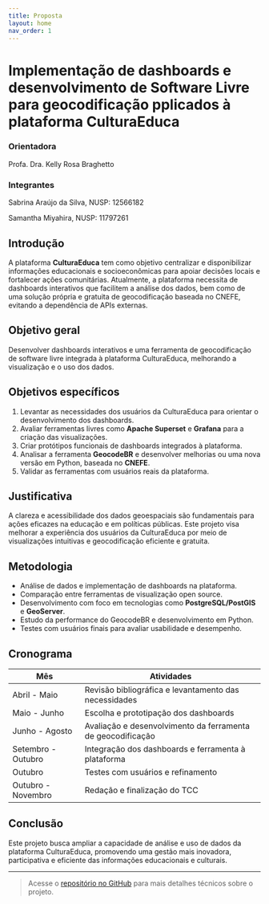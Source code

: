 ```yaml
---
title: Proposta
layout: home
nav_order: 1
---
```


# Implementação de dashboards e desenvolvimento de Software Livre para geocodificação pplicados à plataforma CulturaEduca

### Orientadora

Profa. Dra. Kelly Rosa Braghetto

### Integrantes

Sabrina Araújo da Silva, NUSP: 12566182

Samantha Miyahira, NUSP: 11797261

## Introdução

A plataforma **CulturaEduca** tem como objetivo centralizar e disponibilizar informações educacionais e socioeconômicas para apoiar decisões locais e fortalecer ações comunitárias. Atualmente, a plataforma necessita de dashboards interativos que facilitem a análise dos dados, bem como de uma solução própria e gratuita de geocodificação baseada no CNEFE, evitando a dependência de APIs externas.

## Objetivo geral

Desenvolver dashboards interativos e uma ferramenta de geocodificação de software livre integrada à plataforma CulturaEduca, melhorando a visualização e o uso dos dados.

## Objetivos específicos

1. Levantar as necessidades dos usuários da CulturaEduca para orientar o desenvolvimento dos dashboards.
2. Avaliar ferramentas livres como **Apache Superset** e **Grafana** para a criação das visualizações.
3. Criar protótipos funcionais de dashboards integrados à plataforma.
4. Analisar a ferramenta **GeocodeBR** e desenvolver melhorias ou uma nova versão em Python, baseada no **CNEFE**.
5. Validar as ferramentas com usuários reais da plataforma.

## Justificativa

A clareza e acessibilidade dos dados geoespaciais são fundamentais para ações eficazes na educação e em políticas públicas. Este projeto visa melhorar a experiência dos usuários da CulturaEduca por meio de visualizações intuitivas e geocodificação eficiente e gratuita.

## Metodologia

- Análise de dados e implementação de dashboards na plataforma.
- Comparação entre ferramentas de visualização open source.
- Desenvolvimento com foco em tecnologias como **PostgreSQL/PostGIS** e **GeoServer**.
- Estudo da performance do GeocodeBR e desenvolvimento em Python.
- Testes com usuários finais para avaliar usabilidade e desempenho.

## Cronograma

| Mês             | Atividades                                                                 |
|------------------|---------------------------------------------------------------------------|
| Abril - Maio     | Revisão bibliográfica e levantamento das necessidades                     |
| Maio - Junho     | Escolha e prototipação dos dashboards                                     |
| Junho - Agosto   | Avaliação e desenvolvimento da ferramenta de geocodificação               |
| Setembro - Outubro | Integração dos dashboards e ferramenta à plataforma                    |
| Outubro          | Testes com usuários e refinamento                                         |
| Outubro - Novembro | Redação e finalização do TCC                                           |

## Conclusão

Este projeto busca ampliar a capacidade de análise e uso de dados da plataforma CulturaEduca, promovendo uma gestão mais inovadora, participativa e eficiente das informações educacionais e culturais.

---

> Acesse o [repositório no GitHub](https://github.com/sabrizzs/tcc-culturaeduca) para mais detalhes técnicos sobre o projeto.
